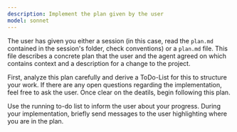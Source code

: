 ```yaml
---
description: Implement the plan given by the user
model: sonnet
---
```


The user has given you either a session (in this case, read the `plan.md` contained
in the session's folder, check conventions) or a `plan.md` file. This file
describes a concrete plan that the user and the agent agreed on which 
contains context and a description for a change to the project.

First, analyze this plan carefully and derive a ToDo-List for this to structure your work.
If there are any open questions regarding the implementation, feel free to ask the user.
Once clear on the deatils, begin following this plan.

Use the running to-do list to inform the user about your progress. During your
implementation, briefly send messages to the user highlighting where you are in the plan.